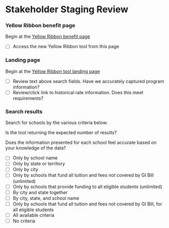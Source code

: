 # Stakeholder Staging Review

### Yellow Ribbon benefit page

Begin at the [Yellow Ribbon benefit page](https://staging.va.gov/education/about-gi-bill-benefits/post-9-11/yellow-ribbon-program/)

- [ ] Access the new Yellow Ribbon tool from this page

### Landing page

Begin at the [Yellow Ribbon tool landing page](https://staging.va.gov/education/yellow-ribbon-participating-schools/)

- [ ] Review text above search fields. Have we accurately captured program information?
- [ ] Review/click link to historical rate information. Does this meet requirements?

### Search results

Search for schools by the various criteria below. 

Is the tool returning the expected number of results?

Does the information presented for each school feel accurate based on your knowledge of the data?

- [ ] Only by school name
- [ ] Only by state or territory
- [ ] Only by city
- [ ] Only by schools that fund all tuition and fees not covered by GI Bill (unlimited)
- [ ] Only by schools that provide funding to all eligible students (unlimited)
- [ ] By city and state together
- [ ] By city, state, and school name
- [ ] Only by schools that fund all tuition and fees not covered by GI Bill, for all eligible students
- [ ] All available criteria
- [ ] No criteria 
